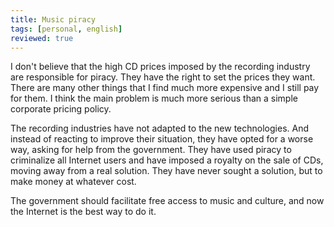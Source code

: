 ```yaml
---
title: Music piracy
tags: [personal, english]
reviewed: true
---
```

I don't believe that the high CD prices imposed by the recording industry are responsible for piracy. They have the right to set the prices they want. There are many other things that I find much more expensive and I still pay for them. I think the main problem is much more serious than a simple corporate pricing policy.  
  
The recording industries have not adapted to the new technologies. And instead of reacting to improve their situation, they have opted for a worse way, asking for help from the government. They have used piracy to criminalize all Internet users and have imposed a royalty on the sale of CDs, moving away from a real solution. They have never sought a solution, but to make money at whatever cost.  
  
The government should facilitate free access to music and culture, and now the Internet is the best way to do it.
